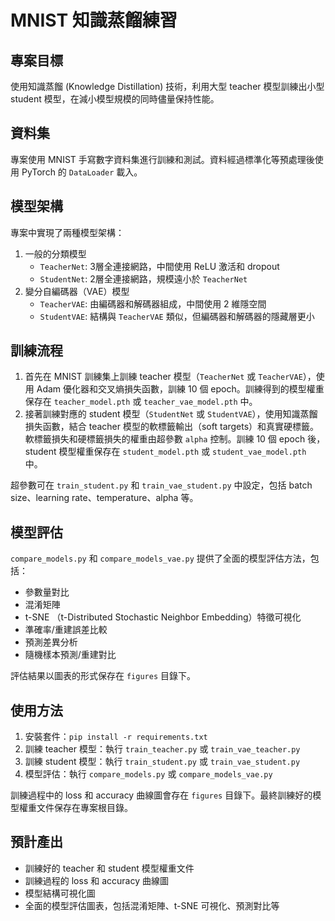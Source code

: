 # MNIST 知識蒸餾練習

## 專案目標
使用知識蒸餾 (Knowledge Distillation) 技術，利用大型 teacher 模型訓練出小型 student 模型，在減小模型規模的同時儘量保持性能。

## 資料集
專案使用 MNIST 手寫數字資料集進行訓練和測試。資料經過標準化等預處理後使用 PyTorch 的 `DataLoader` 載入。

## 模型架構
專案中實現了兩種模型架構：
1. 一般的分類模型
   - `TeacherNet`: 3層全連接網路，中間使用 ReLU 激活和 dropout
   - `StudentNet`: 2層全連接網路，規模遠小於 `TeacherNet`
2. 變分自編碼器（VAE）模型  
   - `TeacherVAE`: 由編碼器和解碼器組成，中間使用 2 維隱空間
   - `StudentVAE`: 結構與 `TeacherVAE` 類似，但編碼器和解碼器的隱藏層更小


## 訓練流程
1. 首先在 MNIST 訓練集上訓練 teacher 模型（`TeacherNet` 或 `TeacherVAE`），使用 Adam 優化器和交叉熵損失函數，訓練 10 個 epoch。訓練得到的模型權重保存在 `teacher_model.pth` 或 `teacher_vae_model.pth` 中。
2. 接著訓練對應的 student 模型（`StudentNet` 或 `StudentVAE`），使用知識蒸餾損失函數，結合 teacher 模型的軟標籤輸出（soft targets）和真實硬標籤。軟標籤損失和硬標籤損失的權重由超參數 `alpha` 控制。訓練 10 個 epoch 後，student 模型權重保存在 `student_model.pth` 或 `student_vae_model.pth` 中。

超參數可在 `train_student.py` 和 `train_vae_student.py` 中設定，包括 batch size、learning rate、temperature、alpha 等。

## 模型評估
`compare_models.py` 和 `compare_models_vae.py` 提供了全面的模型評估方法，包括：
- 參數量對比
- 混淆矩陣
- t-SNE （t-Distributed Stochastic Neighbor Embedding）特徵可視化
- 準確率/重建誤差比較
- 預測差異分析
- 隨機樣本預測/重建對比

評估結果以圖表的形式保存在 `figures` 目錄下。

## 使用方法
1. 安裝套件：`pip install -r requirements.txt`
2. 訓練 teacher 模型：執行 `train_teacher.py` 或 `train_vae_teacher.py` 
3. 訓練 student 模型：執行 `train_student.py` 或 `train_vae_student.py`
4. 模型評估：執行 `compare_models.py` 或 `compare_models_vae.py`

訓練過程中的 loss 和 accuracy 曲線圖會存在 `figures` 目錄下。最終訓練好的模型權重文件保存在專案根目錄。

## 預計產出
- 訓練好的 teacher 和 student 模型權重文件
- 訓練過程的 loss 和 accuracy 曲線圖
- 模型結構可視化圖
- 全面的模型評估圖表，包括混淆矩陣、t-SNE 可視化、預測對比等 